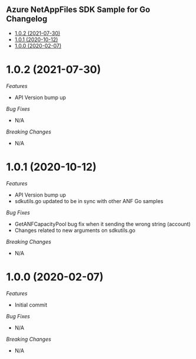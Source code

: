 ## Azure NetAppFiles SDK Sample for Go Changelog

- [1.0.2 (2021-07-30)](#102-2021-07-30)
- [1.0.1 (2020-10-12)](#101-2020-10-12)
- [1.0.0 (2020-02-07)](#100-2020-02-07)

# 1.0.2 (2021-07-30)

*Features*
* API Version bump up

*Bug Fixes*
* N/A

*Breaking Changes*
* N/A

# 1.0.1 (2020-10-12)

*Features*
* API Version bump up
* sdkutils.go updated to be in sync with other ANF Go samples

*Bug Fixes*
* GetANFCapacityPool bug fix when it sending the wrong string (account)
* Changes related to new arguments on sdkutils.go

*Breaking Changes*
* N/A

# 1.0.0 (2020-02-07)

*Features*
* Initial commit

*Bug Fixes*
* N/A

*Breaking Changes*
* N/A
